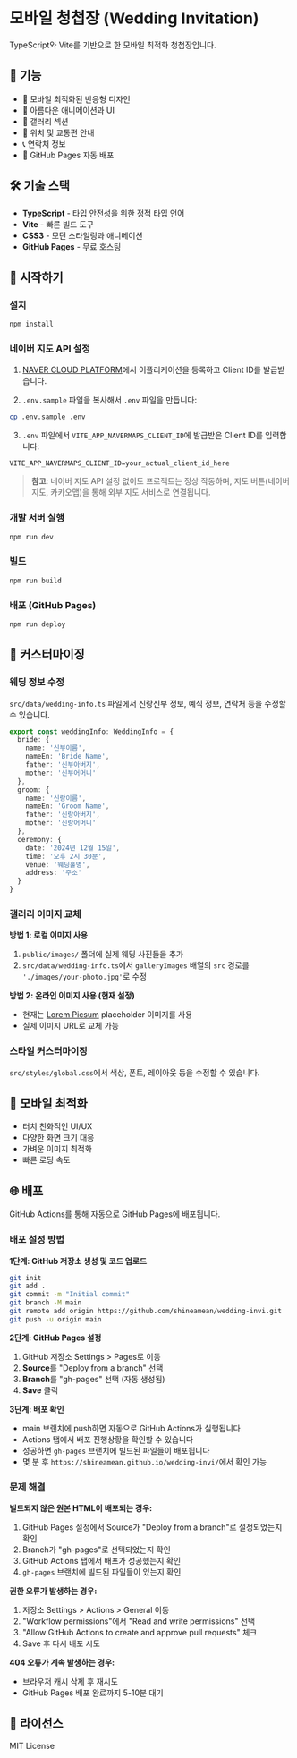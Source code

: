 # 모바일 청첩장 (Wedding Invitation)

TypeScript와 Vite를 기반으로 한 모바일 최적화 청첩장입니다.

## 🎨 기능

- 📱 모바일 최적화된 반응형 디자인
- 💝 아름다운 애니메이션과 UI
- 📸 갤러리 섹션
- 📍 위치 및 교통편 안내
- 📞 연락처 정보
- 🚀 GitHub Pages 자동 배포

## 🛠️ 기술 스택

- **TypeScript** - 타입 안전성을 위한 정적 타입 언어
- **Vite** - 빠른 빌드 도구
- **CSS3** - 모던 스타일링과 애니메이션
- **GitHub Pages** - 무료 호스팅

## 🚀 시작하기

### 설치

```bash
npm install
```

### 네이버 지도 API 설정

1. [NAVER CLOUD PLATFORM](https://console.ncloud.com/naver-service/application)에서 어플리케이션을 등록하고 Client ID를 발급받습니다.

2. `.env.sample` 파일을 복사해서 `.env` 파일을 만듭니다:
```bash
cp .env.sample .env
```

3. `.env` 파일에서 `VITE_APP_NAVERMAPS_CLIENT_ID`에 발급받은 Client ID를 입력합니다:
```env
VITE_APP_NAVERMAPS_CLIENT_ID=your_actual_client_id_here
```

> **참고**: 네이버 지도 API 설정 없이도 프로젝트는 정상 작동하며, 지도 버튼(네이버 지도, 카카오맵)을 통해 외부 지도 서비스로 연결됩니다.

### 개발 서버 실행

```bash
npm run dev
```

### 빌드

```bash
npm run build
```

### 배포 (GitHub Pages)

```bash
npm run deploy
```

## 📝 커스터마이징

### 웨딩 정보 수정

`src/data/wedding-info.ts` 파일에서 신랑신부 정보, 예식 정보, 연락처 등을 수정할 수 있습니다.

```typescript
export const weddingInfo: WeddingInfo = {
  bride: {
    name: '신부이름',
    nameEn: 'Bride Name',
    father: '신부아버지',
    mother: '신부어머니'
  },
  groom: {
    name: '신랑이름', 
    nameEn: 'Groom Name',
    father: '신랑아버지',
    mother: '신랑어머니'
  },
  ceremony: {
    date: '2024년 12월 15일',
    time: '오후 2시 30분',
    venue: '웨딩홀명',
    address: '주소'
  }
}
```

### 갤러리 이미지 교체

**방법 1: 로컬 이미지 사용**
1. `public/images/` 폴더에 실제 웨딩 사진들을 추가
2. `src/data/wedding-info.ts`에서 `galleryImages` 배열의 `src` 경로를 `'./images/your-photo.jpg'`로 수정

**방법 2: 온라인 이미지 사용 (현재 설정)**
- 현재는 [Lorem Picsum](https://picsum.photos/) placeholder 이미지를 사용
- 실제 이미지 URL로 교체 가능

### 스타일 커스터마이징

`src/styles/global.css`에서 색상, 폰트, 레이아웃 등을 수정할 수 있습니다.

## 📱 모바일 최적화

- 터치 친화적인 UI/UX
- 다양한 화면 크기 대응
- 가벼운 이미지 최적화
- 빠른 로딩 속도

## 🌐 배포

GitHub Actions를 통해 자동으로 GitHub Pages에 배포됩니다.

### 배포 설정 방법

**1단계: GitHub 저장소 생성 및 코드 업로드**
```bash
git init
git add .
git commit -m "Initial commit"
git branch -M main
git remote add origin https://github.com/shineamean/wedding-invi.git
git push -u origin main
```

**2단계: GitHub Pages 설정**
1. GitHub 저장소 Settings > Pages로 이동
2. **Source**를 "Deploy from a branch" 선택
3. **Branch**를 "gh-pages" 선택 (자동 생성됨)
4. **Save** 클릭

**3단계: 배포 확인**
- main 브랜치에 push하면 자동으로 GitHub Actions가 실행됩니다
- Actions 탭에서 배포 진행상황을 확인할 수 있습니다
- 성공하면 `gh-pages` 브랜치에 빌드된 파일들이 배포됩니다
- 몇 분 후 `https://shineamean.github.io/wedding-invi/`에서 확인 가능

### 문제 해결

**빌드되지 않은 원본 HTML이 배포되는 경우:**
1. GitHub Pages 설정에서 Source가 "Deploy from a branch"로 설정되었는지 확인
2. Branch가 "gh-pages"로 선택되었는지 확인
3. GitHub Actions 탭에서 배포가 성공했는지 확인
4. `gh-pages` 브랜치에 빌드된 파일들이 있는지 확인

**권한 오류가 발생하는 경우:**
1. 저장소 Settings > Actions > General 이동
2. "Workflow permissions"에서 "Read and write permissions" 선택
3. "Allow GitHub Actions to create and approve pull requests" 체크
4. Save 후 다시 배포 시도

**404 오류가 계속 발생하는 경우:**
- 브라우저 캐시 삭제 후 재시도
- GitHub Pages 배포 완료까지 5-10분 대기

## 📄 라이선스

MIT License

